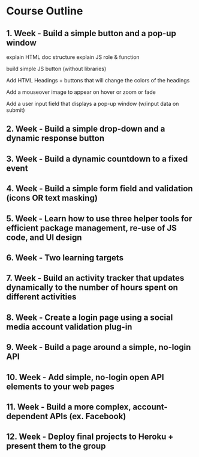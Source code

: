 # Course Outline #

## 1.	Week - Build a simple button and a pop-up window ##

explain HTML doc structure explain JS role & function 

build simple JS button (without libraries)

Add HTML Headings + buttons that will change the colors of the headings

Add a mouseover image to appear on hover or zoom or fade

Add a user input field that displays a pop-up window (w/input data on submit)


## 2.	Week - Build a simple drop-down and a dynamic response button ##



## 3.  Week - Build a dynamic countdown to a fixed event ##



## 4.	Week - Build a simple form field and validation (icons OR text masking) ##



## 5.	Week - Learn how to use three helper tools for efficient package management, re-use of JS code, and UI design ##



## 6.	Week - Two learning targets ##



## 7.	Week - Build an activity tracker that updates dynamically to the number of hours spent on different activities ##



## 8.	Week - Create a login page using a social media account validation plug-in ##


##    9. Week - Build a page around a simple, no-login API ##

##   10. Week - Add simple, no-login open API elements to your web pages

##   11. Week - Build a more complex, account-dependent APIs (ex. Facebook) ##

##   12. Week - Deploy final projects to Heroku + present them to the group ##
